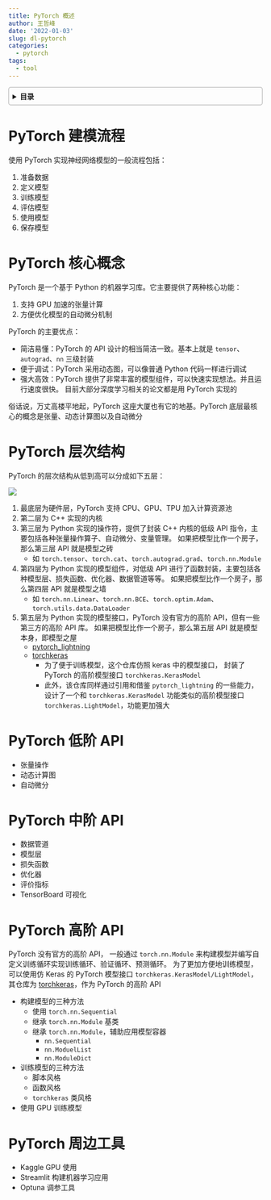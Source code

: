 ```yaml
---
title: PyTorch 概述
author: 王哲峰
date: '2022-01-03'
slug: dl-pytorch
categories:
  - pytorch
tags:
  - tool
---
```


<style>
details {
    border: 1px solid #aaa;
    border-radius: 4px;
    padding: .5em .5em 0;
}
summary {
    font-weight: bold;
    margin: -.5em -.5em 0;
    padding: .5em;
}
details[open] {
    padding: .5em;
}
details[open] summary {
    border-bottom: 1px solid #aaa;
    margin-bottom: .5em;
}
img {
    pointer-events: none;
}
</style>

<details><summary>目录</summary><p>

- [PyTorch 建模流程](#pytorch-建模流程)
- [PyTorch 核心概念](#pytorch-核心概念)
- [PyTorch 层次结构](#pytorch-层次结构)
- [PyTorch 低阶 API](#pytorch-低阶-api)
- [PyTorch 中阶 API](#pytorch-中阶-api)
- [PyTorch 高阶 API](#pytorch-高阶-api)
- [PyTorch 周边工具](#pytorch-周边工具)
</p></details><p></p>

# PyTorch 建模流程

使用 PyTorch 实现神经网络模型的一般流程包括：

1. 准备数据
2. 定义模型
3. 训练模型
4. 评估模型
5. 使用模型
6. 保存模型

# PyTorch 核心概念

PyTorch 是一个基于 Python 的机器学习库。它主要提供了两种核心功能：

1. 支持 GPU 加速的张量计算
2. 方便优化模型的自动微分机制

PyTorch 的主要优点：

* 简洁易懂：PyTorch 的 API 设计的相当简洁一致。基本上就是 `tensor`、`autograd`、`nn` 三级封装
* 便于调试：PyTorch 采用动态图，可以像普通 Python 代码一样进行调试
* 强大高效：PyTorch 提供了非常丰富的模型组件，可以快速实现想法。并且运行速度很快。
  目前大部分深度学习相关的论文都是用 PyTorch 实现的

俗话说，万丈高楼平地起，PyTorch 这座大厦也有它的地基。PyTorch 底层最核心的概念是张量、动态计算图以及自动微分

# PyTorch 层次结构

PyTorch 的层次结构从低到高可以分成如下五层：

![](https://tva1.sinaimg.cn/large/e6c9d24egy1h5hw3zgu7ij212w0lwjt3.jpg)

1. 最底层为硬件层，PyTorch 支持 CPU、GPU、TPU 加入计算资源池
2. 第二层为 C++ 实现的内核
3. 第三层为 Python 实现的操作符，提供了封装 C++ 内核的低级 API 指令，主要包括各种张量操作算子、自动微分、变量管理。
   如果把模型比作一个房子，那么第三层 API 就是模型之砖
    - 如 `torch.tensor`、`torch.cat`、`torch.autograd.grad`、`torch.nn.Module`
4. 第四层为 Python 实现的模型组件，对低级 API 进行了函数封装，主要包括各种模型层、损失函数、优化器、数据管道等等。
   如果把模型比作一个房子，那么第四层 API 就是模型之墙
    - 如 `torch.nn.Linear`、`torch.nn.BCE`、`torch.optim.Adam`、`torch.utils.data.DataLoader`
5. 第五层为 Python 实现的模型接口，PyTorch 没有官方的高阶 API，但有一些第三方的高阶 API 库。
   如果把模型比作一个房子，那么第五层 API 就是模型本身，即模型之屋
    - [pytorch_lightning](https://www.pytorchlightning.ai/)
    - [torchkeras](https://github.com/lyhue1991/torchkeras)
        - 为了便于训练模型，这个仓库仿照 keras 中的模型接口，
          封装了 PyTorch 的高阶模型接口 `torchkeras.KerasModel`
        - 此外，该仓库同样通过引用和借鉴 `pytorch_lightning` 的一些能力，
          设计了一个和 `torchkeras.KerasModel` 功能类似的高阶模型接口 `torchkeras.LightModel`，功能更加强大

# PyTorch 低阶 API

* 张量操作
* 动态计算图
* 自动微分

# PyTorch 中阶 API

* 数据管道
* 模型层
* 损失函数
* 优化器
* 评价指标
* TensorBoard 可视化

# PyTorch 高阶 API

PyTorch 没有官方的高阶 API，
一般通过 `torch.nn.Module` 来构建模型并编写自定义训练循环实现训练循环、验证循环、预测循环。
为了更加方便地训练模型，可以使用仿 Keras 的 PyTorch 模型接口 `torchkeras.KerasModel/LightModel`，其仓库为 [torchkeras](https://github.com/lyhue1991/torchkeras)，作为 PyTorch 的高阶 API

* 构建模型的三种方法
    - 使用 `torch.nn.Sequential` 
    - 继承 `torch.nn.Module` 基类
    - 继承 `torch.nn.Module`，辅助应用模型容器
        - `nn.Sequential`
        - `nn.ModuelList`
        - `nn.ModuleDict`
* 训练模型的三种方法
    - 脚本风格
    - 函数风格
    - `torchkeras` 类风格
* 使用 GPU 训练模型

# PyTorch 周边工具

* Kaggle GPU 使用
* Streamlit 构建机器学习应用
* Optuna 调参工具

